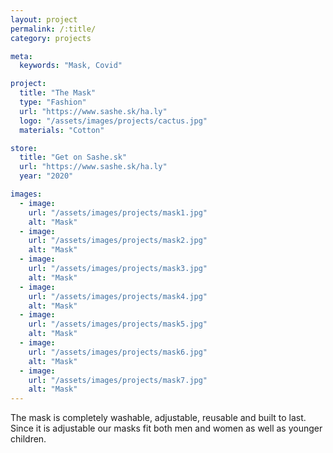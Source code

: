 ```yaml
---
layout: project
permalink: /:title/
category: projects

meta:
  keywords: "Mask, Covid"

project:
  title: "The Mask"
  type: "Fashion"
  url: "https://www.sashe.sk/ha.ly"
  logo: "/assets/images/projects/cactus.jpg"
  materials: "Cotton"

store:
  title: "Get on Sashe.sk"
  url: "https://www.sashe.sk/ha.ly"
  year: "2020"

images:
  - image:
    url: "/assets/images/projects/mask1.jpg"
    alt: "Mask"
  - image:
    url: "/assets/images/projects/mask2.jpg"
    alt: "Mask"
  - image:
    url: "/assets/images/projects/mask3.jpg"
    alt: "Mask"
  - image:
    url: "/assets/images/projects/mask4.jpg"
    alt: "Mask"
  - image:
    url: "/assets/images/projects/mask5.jpg"
    alt: "Mask"
  - image:
    url: "/assets/images/projects/mask6.jpg"
    alt: "Mask"
  - image:
    url: "/assets/images/projects/mask7.jpg"
    alt: "Mask"
---
```

<p>
  The mask is completely washable, adjustable, reusable and built to last. Since it is adjustable our masks fit both men and women as well as younger children.
</p>
